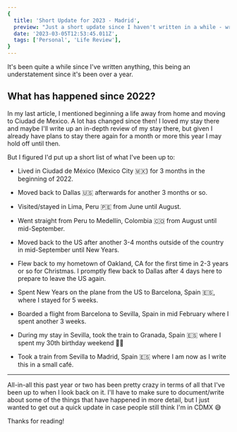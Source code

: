```yaml
---
{
  title: 'Short Update for 2023 - Madrid',
  preview: "Just a short update since I haven't written in a while - written in Madrid",
  date: '2023-03-05T12:53:45.011Z',
  tags: ['Personal', 'Life Review'],
}
---
```


It's been quite a while since I've written anything, this being an understatement since it's been over a year.

## What has happened since 2022?

In my last article, I mentioned beginning a life away from home and moving to Ciudad de Mexico. A lot has changed since then! I loved my stay there and maybe I'll write up an in-depth review of my stay there, but given I already have plans to stay there again for a month or more this year I may hold off until then.

But I figured I'd put up a short list of what I've been up to:

- Lived in Ciudad de México (Mexico City 🇲🇽) for 3 months in the beginning of 2022.

- Moved back to Dallas 🇺🇸 afterwards for another 3 months or so.

- Visited/stayed in Lima, Peru 🇵🇪 from June until August.

- Went straight from Peru to Medellín, Colombia 🇨🇴 from August until mid-September.

- Moved back to the US after another 3-4 months outside of the country in mid-September until New Years.

- Flew back to my hometown of Oakland, CA for the first time in 2-3 years or so for Christmas. I promptly flew back to Dallas after 4 days here to prepare to leave the US again.

- Spent New Years on the plane from the US to Barcelona, Spain 🇪🇸, where I stayed for 5 weeks.

- Boarded a flight from Barcelona to Sevilla, Spain in mid February where I spent another 3 weeks.

- During my stay in Sevilla, took the train to Granada, Spain 🇪🇸 where I spent my 30th birthday weekend 🎉🎂

- Took a train from Sevilla to Madrid, Spain 🇪🇸 where I am now as I write this in a small café.

---

All-in-all this past year or two has been pretty crazy in terms of all that I've been up to when I look back on it. I'll have to make sure to document/write about some of the things that have happened in more detail, but I just wanted to get out a quick update in case people still think I'm in CDMX 😅

Thanks for reading!
